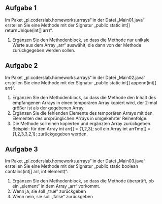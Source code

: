 ## Aufgabe 1

Im Paket „pl.coderslab.homeworks.arrays“ in der Datei „Main01.java“ erstellen Sie eine Methode mit der Signatur „public static int[] returnUnique(int[] arr)“.
1. Ergänzen Sie den Methodenblock, so dass die Methode nur unikale Werte aus dem Array „arr“ auswählt,
 die dann von der Methode zurückgegeben werden sollen.


## Aufgabe 2

Im Paket „pl.coderslab.homeworks.arrays“ in der Datei „Main02.java“ erstellen Sie eine Methode mit der Signatur „public static int[] append(int[] arr)“. 
 
1. Ergänzen Sie den Methodenblock, so dass die Methode den Inhalt des empfangenen Arrays in einen temporären Array kopiert wird,
 der 2-mal größer ist als der gegebenen Array.
2. Ergänzen Sie die fehlenden Elemente des temporären Arrays mit den Elementen des ursprünglichen Arrays in umgekehrter Reihenfolge.
3. Die Methode soll einen kopierten und ergänzten Array zurückgeben.
Beispiel: für den Array int arr[] = {1,2,3}; soll ein Array int arrTmp[] = {1,2,3,3,2,1}; zurückgegeben werden.


## Aufgabe 3

Im Paket „pl.coderslab.homeworks.arrays“ in der Datei „Main03.java“ erstellen Sie eine Methode mit der Signatur „public static boolean contains(int[] arr, int element)“:
1. Ergänzen Sie den Methodenblock, so dass die Methode überprüft, ob ein „element“ in dem Array „arr“ vorkommt.
2. Wenn ja, sie soll „true“ zurückgeben
3. Wenn nein, sie soll „false“ zurückgeben 
